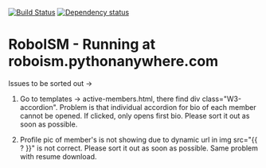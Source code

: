 [![Build Status](https://travis-ci.org/markroxor/Roboism.svg?branch=master)](https://travis-ci.org/markroxor/Roboism)
[![Dependency status](https://gemnasium.com/markroxor/Roboism.svg)](https://gemnasium.com/markroxor/Roboism)
# RoboISM - Running at roboism.pythonanywhere.com

Issues to be sorted out -> 

1. Go to templates -> active-members.html, there find div class="W3-accordion". Problem is that individual accordion for bio of each member cannot be opened. If clicked, only opens first bio. Please sort it out as soon as possible. 

2. Profile pic of member's is not showing due to dynamic url in img src="{{ ? }}" is not correct. Please sort it out as soon as possible. Same problem with resume download. 


